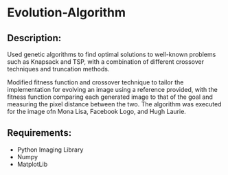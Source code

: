 # Evolution-Algorithm

## Description:
Used genetic algorithms to find optimal solutions to well-known problems such as Knapsack and TSP, with a combination of different crossover techniques and truncation methods. 

Modified fitness function and crossover technique to tailor the implementation for evolving an image using a reference provided, with the fitness function comparing each generated image to that of the goal and measuring the pixel distance between the two.
The algorithm was executed for the image ofn Mona Lisa, Facebook Logo, and Hugh Laurie.

## Requirements:
- Python Imaging Library
- Numpy
- MatplotLib
